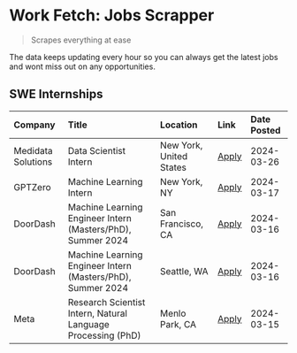 # Work Fetch: Jobs Scrapper
> Scrapes everything at ease

The data keeps updating every hour so you can always get the latest jobs and wont miss out on any opportunities.

## SWE Internships
<!--START_SECTION:workfetch-->
| Company            | Title                                                        | Location                | Link                                                                                                                                                                                                                                                                       | Date Posted   |
|:-------------------|:-------------------------------------------------------------|:------------------------|:---------------------------------------------------------------------------------------------------------------------------------------------------------------------------------------------------------------------------------------------------------------------------|:--------------|
| Medidata Solutions | Data Scientist Intern                                        | New York, United States | [Apply](https://www.linkedin.com/jobs/view/data-scientist-intern-at-medidata-solutions-3810253704?position=8&pageNum=0&refId=LBrTAnuJeTfjielc%2FW8K%2BQ%3D%3D&trackingId=64eJKT5euclsPeqsWxLqrw%3D%3D&trk=public_jobs_jserp-result_search-card)                            | 2024-03-26    |
| GPTZero            | Machine Learning Intern                                      | New York, NY            | [Apply](https://www.linkedin.com/jobs/view/machine-learning-intern-at-gptzero-3860723963?position=7&pageNum=0&refId=LBrTAnuJeTfjielc%2FW8K%2BQ%3D%3D&trackingId=9hXwOTTpex3w5TVLXMOf5Q%3D%3D&trk=public_jobs_jserp-result_search-card)                                     | 2024-03-17    |
| DoorDash           | Machine Learning Engineer Intern (Masters/PhD), Summer 2024  | San Francisco, CA       | [Apply](https://www.linkedin.com/jobs/view/machine-learning-engineer-intern-masters-phd-summer-2024-at-doordash-3736457737?position=2&pageNum=0&refId=LBrTAnuJeTfjielc%2FW8K%2BQ%3D%3D&trackingId=0JRsSgyKOTqaK9YYKuoDCA%3D%3D&trk=public_jobs_jserp-result_search-card)   | 2024-03-16    |
| DoorDash           | Machine Learning Engineer Intern (Masters/PhD), Summer 2024  | Seattle, WA             | [Apply](https://www.linkedin.com/jobs/view/machine-learning-engineer-intern-masters-phd-summer-2024-at-doordash-3736455966?position=3&pageNum=0&refId=LBrTAnuJeTfjielc%2FW8K%2BQ%3D%3D&trackingId=QPuth8BhZdRXcLD%2Bkp5nNg%3D%3D&trk=public_jobs_jserp-result_search-card) | 2024-03-16    |
| Meta               | Research Scientist Intern, Natural Language Processing (PhD) | Menlo Park, CA          | [Apply](https://www.linkedin.com/jobs/view/research-scientist-intern-natural-language-processing-phd-at-meta-3858718375?position=9&pageNum=0&refId=LBrTAnuJeTfjielc%2FW8K%2BQ%3D%3D&trackingId=i0N6%2FMm1PesItK1NLpMr8A%3D%3D&trk=public_jobs_jserp-result_search-card)    | 2024-03-15    |
<!--END_SECTION:workfetch-->
